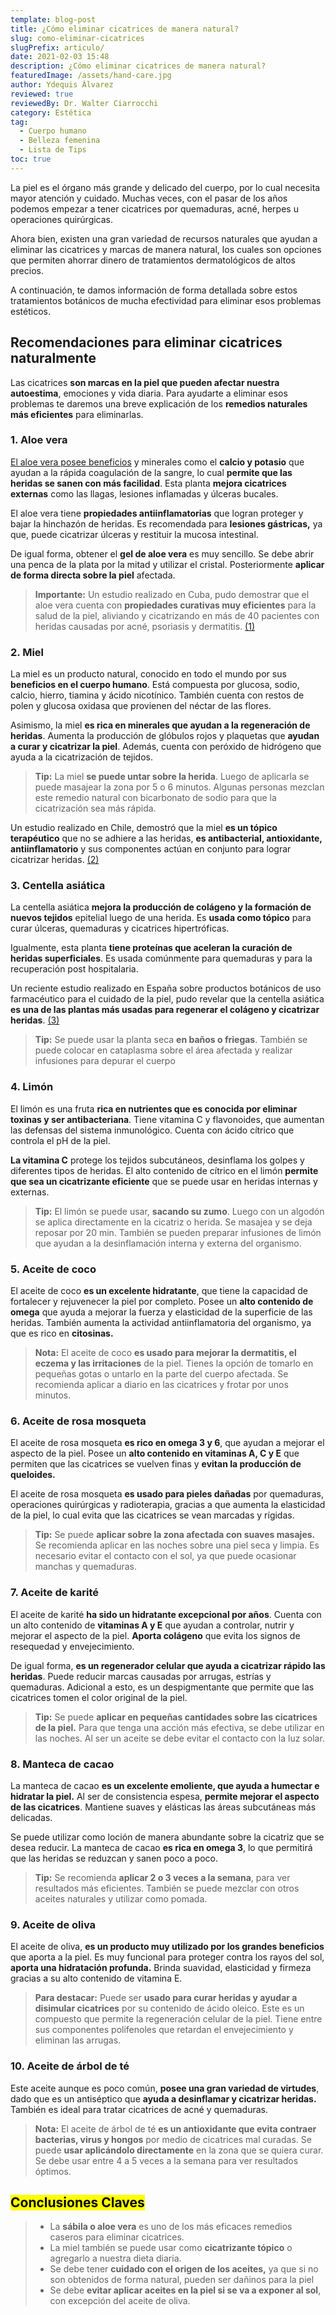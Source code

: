 ```yaml
---
template: blog-post
title: ¿Cómo eliminar cicatrices de manera natural?
slug: como-eliminar-cicatrices
slugPrefix: articulo/
date: 2021-02-03 15:48
description: ¿Cómo eliminar cicatrices de manera natural?
featuredImage: /assets/hand-care.jpg
author: Ydequis Álvarez
reviewed: true
reviewedBy: Dr. Walter Ciarrocchi
category: Estética
tag:
  - Cuerpo humano
  - Belleza femenina
  - Lista de Tips
toc: true
---
```

<!--StartFragment-->

La piel es el órgano más grande y delicado del cuerpo, por lo cual necesita mayor atención y cuidado. Muchas veces, con el pasar de los años podemos empezar a tener cicatrices por quemaduras, acné, herpes u operaciones quirúrgicas.

Ahora bien, existen una gran variedad de recursos naturales que ayudan a eliminar las cicatrices y marcas de manera natural, los cuales son opciones que permiten ahorrar dinero de tratamientos dermatológicos de altos precios.

A continuación, te damos información de forma detallada sobre estos tratamientos botánicos de mucha efectividad para eliminar esos problemas estéticos.

## Recomendaciones para eliminar cicatrices naturalmente

Las cicatrices **son marcas en la piel que pueden afectar nuestra autoestima**, emociones y vida diaria. Para ayudarte a eliminar esos problemas te daremos una breve explicación de los **remedios naturales más eficientes** para eliminarlas.

### 1. Aloe vera

[El aloe vera posee beneficios](https://tuinfosalud.com/articulos/beneficios-sabila) y minerales como el **calcio y potasio** que ayudan a la rápida coagulación de la sangre, lo cual **permite que las heridas se sanen con más facilidad**. Esta planta **mejora cicatrices externas** como las llagas, lesiones inflamadas y úlceras bucales.

El aloe vera tiene **propiedades antiinflamatorias** que logran proteger y bajar la hinchazón de heridas. Es recomendada para **lesiones gástricas,** ya que, puede cicatrizar úlceras y restituir la mucosa intestinal.

De igual forma, obtener el **gel de aloe vera** es muy sencillo. Se debe abrir una penca de la plata por la mitad y utilizar el cristal. Posteriormente **aplicar de forma directa sobre la piel** afectada.

> **Importante:** Un estudio realizado en Cuba, pudo demostrar que el aloe vera cuenta con **propiedades curativas muy eficientes** para la salud de la piel, aliviando y cicatrizando en más de 40 pacientes con heridas causadas por acné, psoriasis y dermatitis. [(1)](http://scielo.sld.cu/scielo.php?script=sci_arttext&pid=S0864-03192006000300004)

### 2. Miel

La miel es un producto natural, conocido en todo el mundo por sus **beneficios en el cuerpo humano**. Está compuesta por glucosa, sodio, calcio, hierro, tiamina y ácido nicotínico. También cuenta con restos de polen y glucosa oxidasa que provienen del néctar de las flores.

Asimismo, la miel **es rica en minerales que ayudan a la regeneración de heridas**. Aumenta la producción de glóbulos rojos y plaquetas que **ayudan a curar y cicatrizar la piel**. Además, cuenta con peróxido de hidrógeno que ayuda a la cicatrización de tejidos.

> **Tip:** La miel **se puede untar sobre la herida**. Luego de aplicarla se puede masajear la zona por 5 o 6 minutos. Algunas personas mezclan este remedio natural con bicarbonato de sodio para que la cicatrización sea más rápida.

Un estudio realizado en Chile, demostró que la miel **es un tópico terapéutico** que no se adhiere a las heridas, **es antibacterial, antioxidante, antiinflamatorio** y sus componentes actúan en conjunto para lograr cicatrizar heridas. [(2)](https://scielo.conicyt.cl/scielo.php?script=sci_arttext&pid=S0717-95022016000100056#:~:text=Las%20propiedades%20cicatrizantes%20de%20la,de%20col%C3%A1geno%20y%20su%20maduraci%C3%B3n.)

### 3. Centella asiática

La centella asiática **mejora la producción de colágeno y la formación de nuevos tejidos** epitelial luego de una herida. Es **usada como tópico** para curar úlceras, quemaduras y cicatrices hipertróficas.

Igualmente, esta planta **tiene proteínas que aceleran la curación de heridas superficiales**. Es usada comúnmente para quemaduras y para la recuperación post hospitalaria.

Un reciente estudio realizado en España sobre productos botánicos de uso farmacéutico para el cuidado de la piel, pudo revelar que la centella asiática **es una de las plantas más usadas para regenerar el colágeno y cicatrizar heridas**. [(3)](http://scielo.isciii.es/scielo.php?script=sci_arttext&pid=S2340-98942017000400007#B7)

> **Tip:** Se puede usar la planta seca **en baños o friegas**. También se puede colocar en cataplasma sobre el área afectada y realizar infusiones para depurar el cuerpo

### 4. Limón

El limón es una fruta **rica en nutrientes que es conocida por eliminar toxinas y ser antibacteriana**. Tiene vitamina C y flavonoides, que aumentan las defensas del sistema inmunológico. Cuenta con ácido cítrico que controla el pH de la piel.

**La vitamina C** protege los tejidos subcutáneos, desinflama los golpes y diferentes tipos de heridas. El alto contenido de cítrico en el limón **permite que sea un cicatrizante eficiente** que se puede usar en heridas internas y externas.

> **Tip:** El limón se puede usar, **sacando su zumo**. Luego con un algodón se aplica directamente en la cicatriz o herida. Se masajea y se deja reposar por 20 min. También se pueden preparar infusiones de limón que ayudan a la desinflamación interna y externa del organismo.

### 5. Aceite de coco

El aceite de coco **es un excelente hidratante**, que tiene la capacidad de fortalecer y rejuvenecer la piel por completo. Posee un **alto contenido de omega** que ayuda a mejorar la fuerza y elasticidad de la superficie de las heridas. También aumenta la actividad antiinflamatoria del organismo, ya que es rico en **citosinas.**

> **Nota:** El aceite de coco **es usado para mejorar la dermatitis, el eczema y las irritaciones** de la piel. Tienes la opción de tomarlo en pequeñas gotas o untarlo en la parte del cuerpo afectada. Se recomienda aplicar a diario en las cicatrices y frotar por unos minutos.

### 6. Aceite de rosa mosqueta

El aceite de rosa mosqueta **es rico en omega 3 y 6**, que ayudan a mejorar el aspecto de la piel. Posee un **alto contenido en vitaminas A, C y E** que permiten que las cicatrices se vuelven finas y **evitan la producción de queloides.**

El aceite de rosa mosqueta **es usado para pieles dañadas** por quemaduras, operaciones quirúrgicas y radioterapia, gracias a que aumenta la elasticidad de la piel, lo cual evita que las cicatrices se vean marcadas y rígidas.

> **Tip:** Se puede **aplicar sobre la zona afectada con suaves masajes.** Se recomienda aplicar en las noches sobre una piel seca y limpia. Es necesario evitar el contacto con el sol, ya que puede ocasionar manchas y quemaduras.

### 7. Aceite de karité

El aceite de karité **ha sido un hidratante excepcional por años**. Cuenta con un alto contenido de **vitaminas A y E** que ayudan a controlar, nutrir y mejorar el aspecto de la piel. **Aporta colágeno** que evita los signos de resequedad y envejecimiento.

De igual forma, **es un regenerador celular que ayuda a cicatrizar rápido las heridas**. Puede reducir marcas causadas por arrugas, estrías y quemaduras. Adicional a esto, es un despigmentante que permite que las cicatrices tomen el color original de la piel.

> **Tip:** Se puede **aplicar en pequeñas cantidades sobre las cicatrices de la piel.** Para que tenga una acción más efectiva, se debe utilizar en las noches. Al ser un aceite se debe evitar el contacto con la luz solar.

### 8. Manteca de cacao

La manteca de cacao **es un excelente emoliente, que ayuda a humectar e hidratar la piel.** Al ser de consistencia espesa, **permite mejorar el aspecto de las cicatrices**. Mantiene suaves y elásticas las áreas subcutáneas más delicadas.

Se puede utilizar como loción de manera abundante sobre la cicatriz que se desea reducir. La manteca de cacao **es rica en omega 3**, lo que permitirá que las heridas se reduzcan y sanen poco a poco.

> **Tip:** Se recomienda **aplicar 2 o 3 veces a la semana**, para ver resultados más eficientes. También se puede mezclar con otros aceites naturales y utilizar como pomada.

### 9. Aceite de oliva

El aceite de oliva, **es un producto muy utilizado por los grandes beneficios** que aporta a la piel. Es muy funcional para proteger contra los rayos del sol, **aporta una hidratación profunda.** Brinda suavidad, elasticidad y firmeza gracias a su alto contenido de vitamina E.

> **Para destacar:** Puede ser **usado para curar heridas y ayudar a disimular cicatrices** por su contenido de ácido oleico. Este es un compuesto que permite la regeneración celular de la piel. Tiene entre sus componentes polifenoles que retardan el envejecimiento y eliminan las arrugas.

### 10. Aceite de árbol de té

Este aceite aunque es poco común, **posee una gran variedad de virtudes**, dado que es un antiséptico que **ayuda a desinflamar y cicatrizar heridas.** También es ideal para tratar cicatrices de acné y quemaduras.

> **Nota:** El aceite de árbol de té **es un antioxidante que evita contraer bacterias, virus y hongos** por medio de cicatrices mal curadas. Se puede **usar aplicándolo directamente** en la zona que se quiera curar. Se debe usar entre 4 a 5 veces a la semana para ver resultados óptimos.

## <mark>Conclusiones Claves</mark>

> * La **sábila o aloe vera** es uno de los más eficaces remedios caseros para eliminar cicatrices.
> * La miel también se puede usar como **cicatrizante tópico** o agregarlo a nuestra dieta diaria.
> * Se debe tener **cuidado con el origen de los aceites,** ya que si no son obtenidos de forma natural, pueden ser dañinos para la piel
> * Se debe **evitar aplicar aceites en la piel si se va a exponer al sol**, con excepción del aceite de oliva.

<!--EndFragment-->